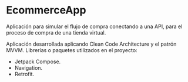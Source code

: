 # EcommerceApp

Aplicación para simular el flujo de compra conectando a una API, para el proceso de compra de una tienda virtual.

Aplicación desarrollada aplicando Clean Code Architecture y el patrón MVVM.
Librerías o paquetes utilizados en el proyecto:
- Jetpack Compose.
- Navigation.
- Retrofit.
